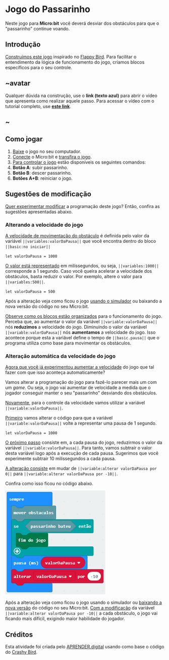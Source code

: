 # Jogo do Passarinho
Neste jogo para **Micro:bit** você deverá desviar dos obstáculos para que o "passarinho" continue voando.

## Introdução
[Construímos este jogo](https://youtu.be/AWvPZyU2w_M?t=1m17s) inspirado no [Flappy Bird](https://pt.wikipedia.org/wiki/Flappy_Bird). 
Para facilitar o entendimento da lógica de funcionamento do jogo, criamos blocos específicos para o seu controle. 

## ~avatar

Qualquer dúvida na construção, use o **link (texto azul)** para abrir o vídeo que apresenta como realizar aquele passo. Para acessar o vídeo com o tutorial completo, use [**este link**](https://youtu.be/AWvPZyU2w_M).

## ~

## Como jogar
1. [Baixe](https://youtu.be/AWvPZyU2w_M?t=1m55s) o jogo no seu computador.
1. [Conecte](https://youtu.be/AWvPZyU2w_M?t=2m39s) o Micro:bit e [transfira o jogo](https://youtu.be/AWvPZyU2w_M?t=3m05s).
1. [Para controlar o jogo](https://youtu.be/AWvPZyU2w_M?t=4m31s) estão disponíveis os seguintes comandos:
  1. **Botão A**: subir passarinho.<br />
  1. **Botão B**: descer passarinho.<br />
  1. **Botões A+B**: reiniciar o jogo.

## Sugestões de modificação
[Quer experimentar modificar](https://youtu.be/AWvPZyU2w_M?t=6m20s) a programação deste jogo? Então, confira as sugestões apresentadas abaixo.

### Alterando a velocidade do jogo
[A velocidade de movimentação do obstáculo](https://youtu.be/AWvPZyU2w_M?t=6m34s) é definida pelo valor da variável ```||variables:valorDaPausa||``` que você encontra dentro do bloco ```||basic:no iniciar||``` 

```blocks
let valorDaPausa = 1000
```

[O valor está representado](https://youtu.be/AWvPZyU2w_M?t=6m53s) em milissegundos, ou seja, ``||variables:1000||`` corresponde a 1 segundo. 
Caso você queira acelerar a velocidade dos obstáculos, basta reduzir o valor. 
Por exemplo, altere o valor para ```||variables:500||```.

```blocks
let valorDaPausa = 500
```
Após a alteração veja como ficou o jogo [usando o simulador](https://youtu.be/AWvPZyU2w_M?t=8m12s) ou baixando a nova versão do código no seu Micro:bit.

[Observe como os blocos estão organizados](https://youtu.be/AWvPZyU2w_M?t=9m35s) para o funcionamento do jogo. Perceba que, ao aumentar o valor da variável ``||variable:valorDaPausa||`` nós **reduzimos** a velocidade do jogo. 
Diminuindo o valor da variável ``||variable:valorDaPausa||`` nós **aumentamos** a velocidade do jogo. 
Isso acontece porque esta a variável define o tempo de ``||basic.pausa||`` que o programa utiliza como base para movimentar os obstáculos.

### Alteração automática da velocidade do jogo
[Agora que você já experimentou aumentar a velocidade](https://youtu.be/AWvPZyU2w_M?t=10m24s) do jogo que tal fazer com que isso aconteça automaticamente?

Vamos alterar a programação do jogo para fazê-lo parecer mais um com um *game*. 
Ou seja, o jogo vai aumentar de velocidade a medida que o jogador conseguir manter o seu "passarinho" desviando dos obstáculos.

[Novamente](https://youtu.be/AWvPZyU2w_M?t=10m49s), para o controle da velocidade vamos utilizar a variável ``||variable:valorDaPausa||``.

[Primeiro](https://youtu.be/AWvPZyU2w_M?t=10m53s) vamos alterar o código para que a variável ``||variable:valorDaPausa||`` volte a representar uma pausa de 1 segundo.

```blocks
let valorDaPausa = 1000
```

[O próximo passo](https://youtu.be/AWvPZyU2w_M?t=11m15s) consiste em, a cada pausa do jogo, reduzirmos o valor da variável ``||variable:valorDaPausa||``. 
Para tanto, vamos subtrair o valor desta variável logo após a execução de cada pausa. 
Sugerimos que você experimente subtrair 10 milissegundos a cada pausa. 

[A alteração consiste](https://youtu.be/AWvPZyU2w_M?t=11m30s) em mudar de ``||variable:alterar valorDaPausa por 0||`` para ``||variable:alterar valorDaPausa por -10||``.

Confira como isso ficou no código abaixo.

![Imagem com o programa na forma de blocos](https://raw.githubusercontent.com/CRIATIVIDADEdigital/pxt-voando/master/img/velocidade_automatico.png)

Após a alteração veja como ficou o jogo usando o simulador ou [baixando a nova versão](https://youtu.be/AWvPZyU2w_M?t=12m19s) do código no seu Micro:bit. [Com a modificação](https://youtu.be/AWvPZyU2w_M?t=14m47) da variável ``||variable:alterar valorDaPausa por -10||`` a cada obstáculo, o jogo vai ficando mais difícil, exigindo maior habilidade do jogador.

## Créditos
Esta atividade foi criada pelo [APRENDER.digital](https://aprender.digital) usando como base o código do [Crashy Bird](https://makecode.microbit.org/projects/crashy-bird).

